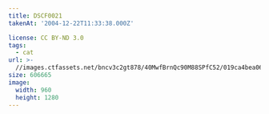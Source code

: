 ```yaml
---
title: DSCF0021
takenAt: '2004-12-22T11:33:38.000Z'

license: CC BY-ND 3.0
tags:
  - cat
url: >-
  //images.ctfassets.net/bncv3c2gt878/40MwfBrnQc90M88SPfC52/019ca4bea06861233d5d94cb2d23abfb/dscf0021_4559757259_o
size: 606665
image:
  width: 960
  height: 1280
---
```

